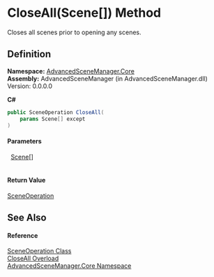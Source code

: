 # CloseAll(Scene[]) Method


Closes all scenes prior to opening any scenes.



## Definition
**Namespace:** <a href="N_AdvancedSceneManager_Core.md">AdvancedSceneManager.Core</a>  
**Assembly:** AdvancedSceneManager (in AdvancedSceneManager.dll) Version: 0.0.0.0

**C#**
``` C#
public SceneOperation CloseAll(
	params Scene[] except
)
```



#### Parameters
<dl><dt>  <a href="T_AdvancedSceneManager_Models_Scene.md">Scene</a>[]</dt><dd> </dd></dl>

#### Return Value
<a href="T_AdvancedSceneManager_Core_SceneOperation.md">SceneOperation</a>

## See Also


#### Reference
<a href="T_AdvancedSceneManager_Core_SceneOperation.md">SceneOperation Class</a>  
<a href="Overload_AdvancedSceneManager_Core_SceneOperation_CloseAll.md">CloseAll Overload</a>  
<a href="N_AdvancedSceneManager_Core.md">AdvancedSceneManager.Core Namespace</a>  
